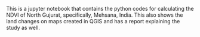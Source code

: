 This is a jupyter notebook that contains the python codes for calculating the NDVI of North Gujurat, specifically, Mehsana, India. This also shows the land changes on maps created in QGIS and has a report explaining the study as well.
